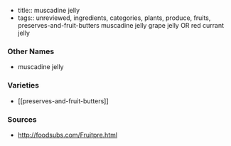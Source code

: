 - title:: muscadine jelly
- tags:: unreviewed, ingredients, categories, plants, produce, fruits, preserves-and-fruit-butters
muscadine jelly grape jelly OR red currant jelly

### Other Names

* muscadine jelly

### Varieties

* [[preserves-and-fruit-butters]]

### Sources
* http://foodsubs.com/Fruitpre.html
